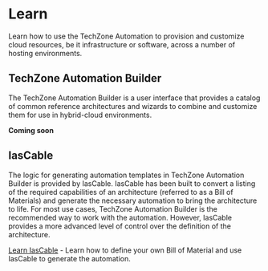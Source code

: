 # Learn

Learn how to use the TechZone Automation to provision and customize cloud resources, be it infrastructure or software, across a number of hosting environments.

## TechZone Automation Builder

The TechZone Automation Builder is a user interface that provides a catalog of common reference architectures and wizards to combine and customize them for use in hybrid-cloud environments.

**Coming soon**

## IasCable

The logic for generating automation templates in TechZone Automation Builder is provided by IasCable. IasCable has been built to convert a listing of the required capabilities of an architecture (referred to as a Bill of Materials) and generate the necessary automation to bring the architecture to life. For most use cases, TechZone Automation Builder is the recommended way to work with the automation. However, IasCable provides a more advanced level of control over the definition of the architecture.

[Learn IasCable](iascable/) - Learn how to define your own Bill of Material and use IasCable to generate the automation.
